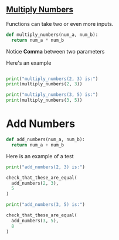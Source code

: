 ## [Multiply Numbers](https://vimeo.com/954334235/902b0b036d#t=322)

Functions can take two or even more inputs.

````python
def multiply_numbers(num_a, num_b):
  return num_a * num_b 

````
Notice **Comma** between two parameters

Here's an example

````python

print("multiply_numbers(2, 3) is:")
print(multiply_numbers(2, 3))

print("multiply_numbers(3, 5) is:")
print(multiply_numbers(3, 5))
````
# Add Numbers

````python
def add_numbers(num_a, num_b):
  return num_a + num_b
````

Here is an example of a test

````python
print("add_numbers(2, 3) is:")

check_that_these_are_equal(
  add_numbers(2, 3),
  5
)

print("add_numbers(3, 5) is:")

check_that_these_are_equal(
  add_numbers(3, 5),
  8
)
````
